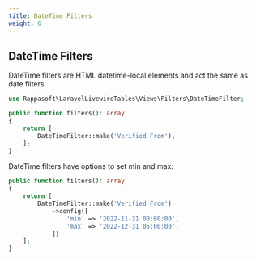 ```yaml
---
title: DateTime Filters
weight: 6
---
```


## DateTime Filters

DateTime filters are HTML datetime-local elements and act the same as date filters.

```php
use Rappasoft\LaravelLivewireTables\Views\Filters\DateTimeFilter;

public function filters(): array
{
    return [
        DateTimeFilter::make('Verified From'),
    ];
}
```

DateTime filters have options to set min and max:

```php
public function filters(): array
{
    return [
        DateTimeFilter::make('Verified From')
            ->config([
                'min' => '2022-11-31 00:00:00',
                'max' => '2022-12-31 05:00:00',
            ])
    ];
}
```

